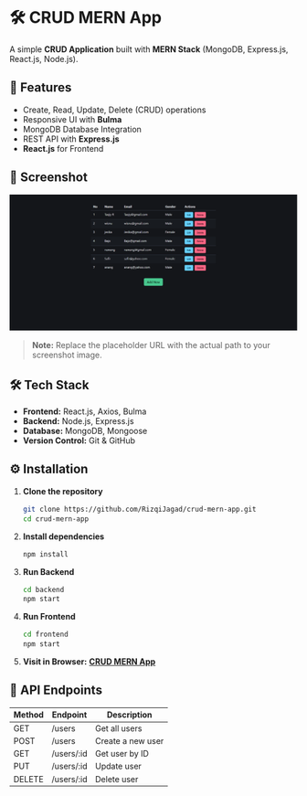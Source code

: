 # 🛠 CRUD MERN App

A simple **CRUD Application** built with **MERN Stack** (MongoDB, Express.js, React.js, Node.js).

## 🚀 Features
- Create, Read, Update, Delete (CRUD) operations
- Responsive UI with **Bulma**
- MongoDB Database Integration
- REST API with **Express.js**
- **React.js** for Frontend

## 📸 Screenshot
![App Screenshot](./frontend/public/fotoapps.png)

> **Note:** Replace the placeholder URL with the actual path to your screenshot image.

## 🛠 Tech Stack
- **Frontend:** React.js, Axios, Bulma
- **Backend:** Node.js, Express.js
- **Database:** MongoDB, Mongoose
- **Version Control:** Git & GitHub

## ⚙️ Installation
1. **Clone the repository**
   ```sh
   git clone https://github.com/RizqiJagad/crud-mern-app.git
   cd crud-mern-app
2. **Install dependencies**
    ```sh
    npm install
3. **Run Backend**
    ```sh
    cd backend
    npm start
4. **Run Frontend**
    ```sh
    cd frontend
    npm start
5. **Visit in Browser:**
    **[CRUD MERN App](https://appsdata.netlify.app/)**

## 📜 API Endpoints

| Method | Endpoint        | Description          |
|--------|-----------------|----------------------|
| GET    | /users          | Get all users        |
| POST   | /users          | Create a new user    |
| GET    | /users/:id      | Get user by ID       |
| PUT    | /users/:id      | Update user          |
| DELETE | /users/:id      | Delete user          |
